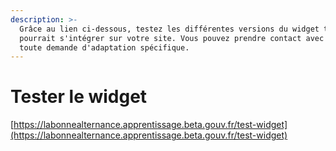 ```yaml
---
description: >-
  Grâce au lien ci-dessous, testez les différentes versions du widget tel qu'il
  pourrait s'intégrer sur votre site. Vous pouvez prendre contact avec nous pour
  toute demande d'adaptation spécifique.
---
```


# Tester le widget

[https://labonnealternance.apprentissage.beta.gouv.fr/test-widget](https://labonnealternance.apprentissage.beta.gouv.fr/test-widget)

